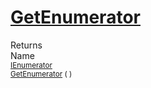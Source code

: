 # [GetEnumerator](./ParallelTransformPipeline-100663503.md)


Returns<img width=500/>Name
<br>
<sub>[IEnumerator](https://docs.microsoft.com/en-us/dotnet/api/System.Collections.IEnumerator)</sub><img width=500/><sub>[GetEnumerator](./ParallelTransformPipeline-100663503.md) (  )</sub><br>


